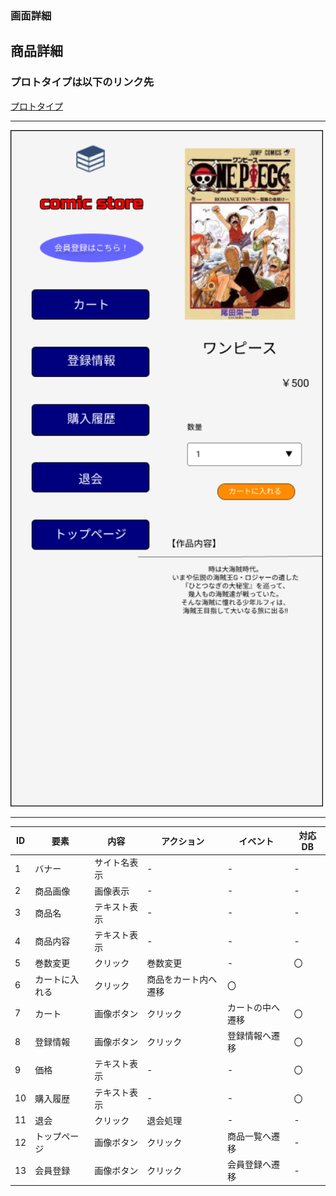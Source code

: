 ### 画面詳細
## 商品詳細
### プロトタイプは以下のリンク先
[プロトタイプ](https://www.figma.com/file/1qrEKi7iktAY3U27hFIezf/Untitled?node-id=0%3A1)
*****
<img src="./img/商品詳細.png" width="500">



*****



| ID | 要素 | 内容 | アクション | イベント | 対応DB |
|----|------|------|-----------|----------|--------|
|1   |バナー|サイト名表示|-     |-         |-      |
|2   |商品画像|画像表示|-       |-         |-      |
|3   |商品名|テキスト表示|-     |-         |-       |
|4   |商品内容|テキスト表示|-    |-        |-        |
|5   |巻数変更|クリック|巻数変更 |-        |〇       |
|6   |カートに入れる|クリック|商品をカート内へ遷移|〇|
|7   |カート|画像ボタン|クリック|カートの中へ遷移|〇　|
|8   |登録情報|画像ボタン|クリック|登録情報へ遷移|〇　|
|9   |価格|テキスト表示|-      |-          |〇      |
|10  |購入履歴|テキスト表示|-  |-          |〇      |
|11  |退会 |クリック|退会処理  |-          |-       |
|12  |トップページ|画像ボタン|クリック|商品一覧へ遷移|- |
|13  |会員登録|画像ボタン|クリック|会員登録へ遷移|- |
